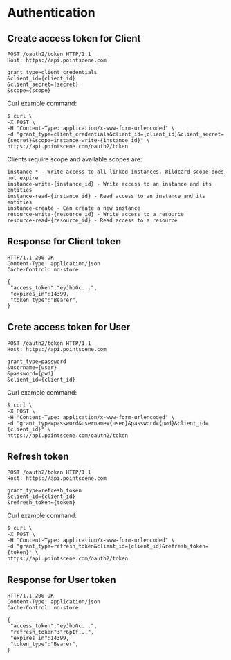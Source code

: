 # Authentication
## Create access token for Client
```
POST /oauth2/token HTTP/1.1
Host: https://api.pointscene.com
 
grant_type=client_credentials
&client_id={client_id}
&client_secret={secret}
&scope={scope}
```

Curl example command:
```
$ curl \
-X POST \
-H "Content-Type: application/x-www-form-urlencoded" \
-d "grant_type=client_credentials&client_id={client_id}&client_secret={secret}&scope=instance-write-{instance_id}" \
https://api.pointscene.com/oauth2/token
```

Clients require scope and available scopes are:
```
instance-* - Write access to all linked instances. Wildcard scope does not expire
instance-write-{instance_id} - Write access to an instance and its entities
instance-read-{instance_id} - Read access to an instance and its entities
instance-create - Can create a new instance
resource-write-{resource_id} - Write access to a resource
resource-read-{resource_id} - Read access to a resource
```

## Response for Client token

```
HTTP/1.1 200 OK
Content-Type: application/json
Cache-Control: no-store
 
{
 "access_token":"eyJhbGc...",
 "expires_in":14399,
 "token_type":"Bearer",
}
```

## Crete access token for User
```
POST /oauth2/token HTTP/1.1
Host: https://api.pointscene.com
 
grant_type=password
&username={user}
&password={pwd}
&client_id={client_id}
```

Curl example command:

``` 
$ curl \
-X POST \
-H "Content-Type: application/x-www-form-urlencoded" \
-d "grant_type=password&username={user}&password={pwd}&client_id={client_id}" \
https://api.pointscene.com/oauth2/token
```

## Refresh token
```
POST /oauth2/token HTTP/1.1
Host: https://api.pointscene.com
 
grant_type=refresh_token
&client_id={client_id}
&refresh_token={token}
```

Curl example command:
```
$ curl \
-X POST \
-H "Content-Type: application/x-www-form-urlencoded" \
-d "grant_type=refresh_token&client_id={client_id}&refresh_token={token}" \
https://api.pointscene.com/oauth2/token
```

## Response for User token

```
HTTP/1.1 200 OK
Content-Type: application/json
Cache-Control: no-store
 
{
 "access_token":"eyJhbGc...",
 "refresh_token":"r6pIf...",
 "expires_in":14399,
 "token_type":"Bearer",
}
```